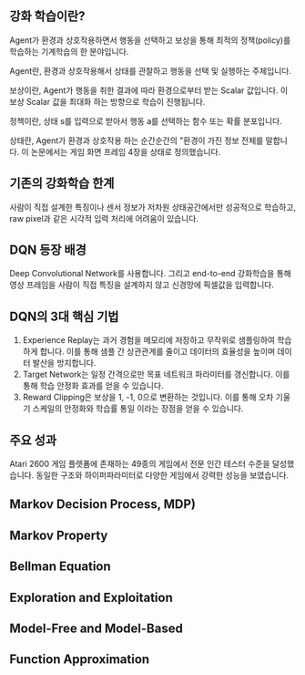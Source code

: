## 강화 학습이란?
Agent가 환경과 상호작용하면서 행동을 선택하고 보상을 통해 최적의 정책(policy)를 학습하는 기계학습의 한 분야입니다.

Agent란, 환경과 상호작용해서 상태를 관찰하고 행동을 선택 및 실행하는 주체입니다.

보상이란, Agent가 행동을 취한 결과에 따라 환경으로부터 받는 Scalar 값입니다. 이 보상 Scalar 값을 최대화 하는 방향으로 학습이 진행됩니다.

정책이란, 상태 s를 입력으로 받아서 행동 a를 선택하는 함수 또는 확률 분포입니다.

상태란, Agent가 환경과 상호작용 하는 순간순간의 "환경이 가진 정보 전체를 말합니다. 이 논문에서는 게임 화면 프레임 4장을 상태로 정의했습니다.

## 기존의 강화학습 한계
사람이 직접 설계한 특징이나 센서 정보가 저차원 상태공간에서만 성공적으로 학습하고, raw pixel과 같은 시각적 입력 처리에 어려움이 있습니다.

## DQN 등장 배경
Deep Convolutional Network를 사용합니다. 그리고 end-to-end 강화학습을 통해 영상 프레임을 사람이 직접 특징을 설계하지 않고 신경망에 픽셀값을 입력합니다.

## DQN의 3대 핵심 기법
1. Experience Replay는 과거 경험을 메모리에 저장하고 무작위로 샘플링하여 학습하게 합니다. 이를 통해 샘플 간 상관관계를 줄이고 데이터의 효율성을 높이며 데이터 발산을 방지합니다.
2. Target Network는 일정 간격으로만 목표 네트워크 파라미터를 갱신합니다. 이를 통해 학습 안정화 효과를 얻을 수 있습니다.
3. Reward Clipping은 보상을 1, -1, 0으로 변환하는 것입니다. 이를 통해 오차 기울기 스케일의 안정화와 학습률 통일 이라는 장점을 얻을 수 있습니다.

## 주요 성과
Atari 2600 게임 플렛폼에 존재하는 49종의 게임에서 전문 인간 테스터 수준을 달성했습니다. 동일한 구조와 하이퍼파라미터로 다양한 게임에서 강력한 성능을 보였습니다.

## Markov Decision Process, MDP)

## Markov Property

## Bellman Equation

## Exploration and Exploitation

## Model-Free and Model-Based

## Function Approximation


